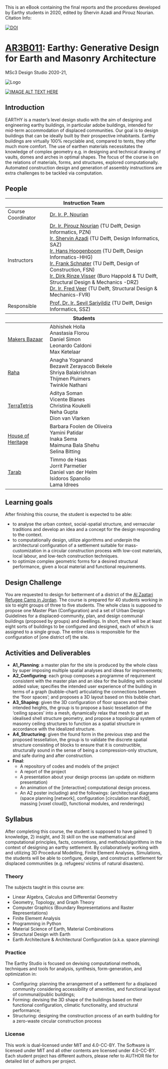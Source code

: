 This is an eBook containing the final reports and the procedures developed by Earthy students in 2020, edited by Shervin Azadi and Pirouz Nourian.
Citation Info:

[![DOI](https://zenodo.org/badge/DOI/10.5281/zenodo.4297471.svg)](https://doi.org/10.5281/zenodo.4297471)

# [AR3B011](http://studiegids.tudelft.nl/a101_displayCourse.do?course_id=48158&_NotifyTextSearch_): Earthy: Generative Design for Earth and Masonry Architecture 
MSc3 Design Studio 2020-21, 

![Logo](https://github.com/Pirouz-Nourian/earthy_20/blob/master/Logo_Icon_Emblem.png)

[![IMAGE ALT TEXT HERE](https://github.com/Pirouz-Nourian/earthy_20/blob/master/_course_info/Earthy3.0_Video_Thumbnail.PNG)](https://youtu.be/I0GAzDlTc9E)

## Introduction

EARTHY is a master’s level design studio with the aim of designing and
engineering earthy buildings, in particular adobe buildings, intended
for mid-term accommodation of displaced communities. Our goal is to
design buildings that can be ideally built by their prospective
inhabitants. Earthy buildings are virtually 100% recyclable and,
compared to tents, they offer much more comfort. The use of earthen
materials necessitates the knowledge of complex geometry e.g. in
designing and technical drawing of vaults, domes and arches in optimal
shapes. The focus of the course is on the relations of materials, forms,
and structures, explored computationally. Automated construction design
and generation of assembly instructions are extra challenges to be
tackled via computation.

## People
<table width=100%>
    <thead >
        <tr class="header">
            <th colspan="2">Instruction Team</th>
        </tr>
    </thead>
    <tbody>
        <tr>
            <td>Course Coordinator</td>
            <td><a href="mailto:p.nourian@tudelft.nl">Dr. Ir. P. Nourian</a></td>
        </tr>
        <tr>
            <td>Instructors</td>
            <td>
                <a href="mailto:p.nourian@tudelft.nl">Dr. Ir. Pirouz Nourian</a> (TU Delft, Design Informatics, PZN)<br>
                <a href="mailto:S.Azadi-1@tudelft.nl">Ir. Shervin Azadi</a> (TU Delft, Design Informatics, SAZ)<br>
                <a href="mailto:J.J.J.G.Hoogenboom@tudelft.nl">Ir. Hans Hoogenboom</a> (TU Delft, Design Informatics-HHG)<br>
                <a href="mailto:F.R.Schnater@tudelft.nl">Ir. Frank Schnater</a> (TU Delft, Design of Construction, FSN)<br>
                <a href="mailto:Dirk%20Visser%20-%20BK">Ir. Dirk Rinze Visser</a> (Buro Happold &amp; TU Delft, Structural Design &amp; Mechanics -DRZ)<br>
                <a href="mailto:FAVeer@tudelft.nl">Dr. Ir. Fred Veer</a> (TU Delft, Structural Design &amp; Mechanics-FVR)<br>
            </td>
        </tr>
        <tr>
            <td>Responsible</td>
            <td><a href="mailto:i.s.sariyildiz@tudelft.nl">Prof. Dr. Ir. Sevil Sariyildiz</a> (TU Delft, Design Informatics, SSZ)</td>
        </tr>
    </tbody>
    <thead>
        <tr class="header">
            <th colspan="2">Students</th>
        </tr>
    </thead>
    <tbody>
        <tr>
            <td>
                <a href="https://github.com/shervinazadi/earthy_20/tree/master/Makers_Bazaar">Makers Bazaar</a>
            </td>
            <td>
                Abhishek Holla<br>
                Anastasia Florou<br>
                Daniel Simon<br>
                Leonardo Caldoni<br>
                Max Ketelaar
            </td>
        </tr>
        <tr>
            <td>
                <a href="https://github.com/shervinazadi/earthy_20/tree/master/Raha">Raha</a>
            </td>
            <td>
                Anagha Yoganand <br>
                Bezawit Zerayacob Bekele <br>
                Shriya Balakrishnan <br>
                Thijmen Pluimers <br>
                Twinkle Nathani <br>
            </td>
        </tr>
        <tr>
            <td>
                <a href="https://github.com/shervinazadi/earthy_20/tree/master/Terra_Tetris">TerraTetris</a>
            </td>
            <td>
                Aditya Soman <br>
                Vicente Blanes <br>
                Christina Koukelli <br>
                Neha Gupta <br>
                Dion van Vlarken
            </td>
        </tr>
        <tr>
            <td>
                <a href="https://github.com/shervinazadi/earthy_20/tree/master/House_of_Heritage">House of Heritage</a>
            </td>
            <td>
                Barbara Foolen de Oliveira <br>
                Yamini Patidar <br>
                Inaka Sema <br>
                Maimuna Bala Shehu <br>
                Selina Bitting <br>
            </td>
        </tr>
        <tr>
            <td>
                <a href="https://github.com/shervinazadi/earthy_20/tree/master/Tarab">Tarab</a>
            </td>
            <td>
                Timmo de Haas <br>
                Jorrit Parmetier <br>
                Daniel van der Helm <br>
                Isidoros Spanolio <br>
                Lama Idrees
            </td>
        </tr>
    </tbody>
</table>

## Learning goals

After finishing this course, the student is expected to be able:

- to analyse the urban context, social-spatial structure, and vernacular traditions and develop an idea and a concept for the design responding to the context.
- to computationally design, utilize algorithms and underpin the architectural configuration of a settlement suitable for mass-customization in a circular construction process with low-cost materials, local labour, and low-tech construction techniques.
- to optimize complex geometric forms for a desired structural performance, given a local material and functional requirements.

## Design Challenge

You are requested to design for betterment of a district of the [Al
Zaatari Refugee Camp in
Jordan](https://en.wikipedia.org/wiki/Zaatari_refugee_camp). The course
is prepared for 40 students working in six to eight groups of three to
five students. The whole class is supposed to propose one Master Plan
(Configuration) and a set of Urban Design Guidelines for a
displaced-community, plan, and design communal buildings (proposed by
groups) and dwellings. In short, there will be at least eight sorts of
buildings to be configured and designed, each of which is assigned to a
single group. The entire class is responsible for the configuration of
\[one district of\] the site.

## Activities and Deliverables

* **A1_Planning**: a master plan for the site is produced by the whole class by super imposing multiple spatial analyses and ideas for improvements;
* **A2_Configuring**: each group composes a programme of requirement consistent with the master plan and an idea for the building with societal added value; specifies the intended user experience of the building in terms of a graph (bubble-chart) articulating the connections between the ‘floor spaces’; and proposes a 3D layout based on this bubble chart.
* **A3_Shaping**: given the 3D configuration of floor spaces and their intended heights, the group is to propose a basic tessellation of the ‘ceiling spaces’ into a mesh, dynamically relax that mesh to get an idealised shell structure geometry, and propose a topological system of masonry ceiling structures to function as a spatial structure in accordance with the idealized structure.
* **A4_Structuring**: given the found form in the previous step and the proposed tessellation, the group is to validate the discrete spatial structure consisting of blocks to ensure that it is constructible, structurally sound in the sense of being a compression-only structure, and safe during and after construction.
* **Final**:
  - A repository of codes and models of the project
  - A report of the project
  - A presentation about your design process (an update on midterm presentation)
  - An animation of the \[interactive\] computational design process.
  - An A2 poster including) and the followings: {architectural diagrams (space planning \[network\], configuration \[circulation manifold\], massing \[voxel cloud\]), functional modules, and renderings}
  
## Syllabus

After completing this course, the student is supposed to have gained 1)
knowledge, 2) insight, and 3) skill on the use mathematical and
computational principles, facts, conventions, and methods/algorithms in
the context of designing an earthy settlement. By collaboratively
working with and utilizing 3D Procedural Modelling, Finite Element
Analyses, Simulations, the students will be able to configure, design,
and construct a settlement for displaced communities (e.g. refugees/
victims of natural disasters).

### Theory

The subjects taught in this course are:

- Linear Algebra, Calculus and Differential Geometry
- Geometry, Topology, and Graph Theory
- Computer Graphics (Boundary Representations and Raster Representations)
- Finite Element Analysis
- Programming in Python
- Material Science of Earth, Material Combinations
- Structural Design with Earth
- Earth Architecture & Architectural Configuration (a.k.a. space
    planning)

### Practice

The Earthy Studio is focused on devising computational methods,
techniques and tools for analysis, synthesis, form-generation, and
optimization in:

- Configuring: planning the arrangement of a settlement for a displaced community considering accessibility of amenities, and functional layout of communal/public buildings;
- Forming: devising the 3D shape of the buildings based on their functional configuration, climatic functionality, and structural performance;
- Structuring: designing the construction process of an earth building for a zero-waste circular construction process

### License

This work is dual-licensed under MIT and 4.0-CC-BY. The Software is licensed under MIT and all other contents are licensed under 4.0-CC-BY. Each student project has different authors, please refer to AUTHOR file for detailed list of authors per project.
